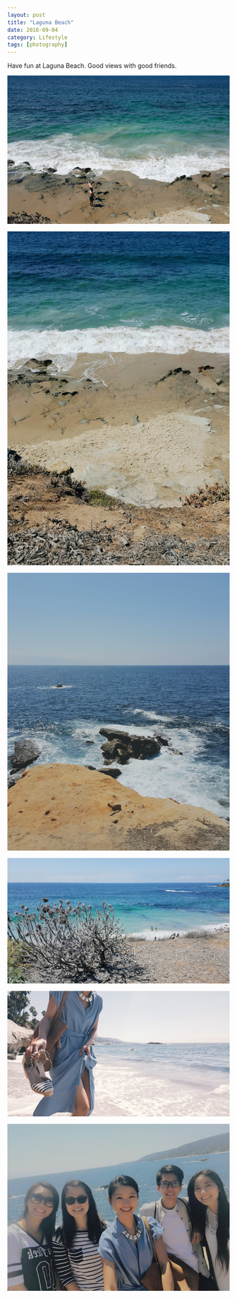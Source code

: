 ```yaml
---
layout: post
title: "Laguna Beach"
date: 2016-09-04
category: Lifestyle
tags: [photography]
---
```


Have fun at Laguna Beach. Good views with good friends.

<!--more-->

![](/assets/images/blog/men_beach.jpg)

![](/assets/images/blog/laguna_beach.jpg)

![](/assets/images/blog/laguna_beach_with_rocks.jpg)

![](/assets/images/blog/plant_ocean.jpg)

![](/assets/images/blog/friend_walking_on_the_beach.jpg)

![](/assets/images/blog/four_friends_and_me.jpg)